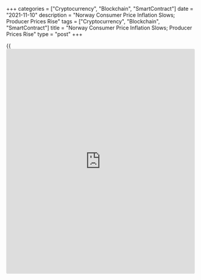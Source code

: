 +++
categories = ["Cryptocurrency", "Blockchain", "SmartContract"]
date = "2021-11-10"
description = "Norway Consumer Price Inflation Slows; Producer Prices Rise"
tags = ["Cryptocurrency", "Blockchain", "SmartContract"]
title = "Norway Consumer Price Inflation Slows; Producer Prices Rise"
type = "post"
+++

{{<iframe id="large-banner" src="https://www.bounty.group/#slide=4.0" width="100%" height="600" scrolling="no" style="border: 0px solid rgb(216, 221, 230); border-radius: 3px;">}}

Norway's consumer price inflation eased in October, data from Statistics
Norway showed on Wednesday.

The consumer price index rose 3.5 percent year-on-year in October, after
a 4.1 percent increase in September. Economists had expected the
inflation to rise 3.9 percent.

Prices for housing, water, electricity, gas and other fuels increased
12.1 percent yearly in October. Prices for restaurants and hotels, and
recreation and culture gained by 4.4 percent and 2.5 percent,
respectively.

Prices for [health][1], and miscellaneous good and services rose by 2.6
percent and 2.3 percent, respectively.

  
The core inflation rate eased to 0.9 percent in October from 1.2 percent
in September. Economists had forecast a rise of 1.2 percent.

On a month-on-month basis, consumer prices declined 0.3 percent in
October, after a 1.0 percent rise in the prior month. Economists had
forecast a 0.1 percent increase.

The core CPI decreased 0.3 percent monthly in October, after a 0.1
percent gain in the preceding month. Economists had expected a rise of
0.1 percent.

The EU measure of harmonized index of consumer prices, or HICP, rose 4.0
percent yearly in October, after a 4.8 percent increase in the prior
month.

On a monthly basis, the HICP declined 0.4 percent in October, after 1.3
percent rise in the preceding month.

Separate data from the statistical office showed that the producer price
index accelerated 60.8 percent annually in October, following a 57.8
percent increase in September.

On a monthly basis, producer prices rose 6.2 percent in October, after a
8.0 percent gain in the preceding month.

For comments and feedback [contact](https://www.playgroundfx.com/contact/): editorial@rtt[news](https://www.letsplayfx.com/blog/forex-news-website/).com

[Economic News][2]

 **What parts of the world are seeing the best (and worst) economic
performances lately? Click[here][3] to check out our [Econ Scorecard][3]
and find out! See up-to-the-moment [ranking](https://www.playgroundfx.com/blog/crypto-exchange-ranking/)s for the best and worst
performers in [GDP][4], [unemployment rate][5], [inflation][6] and much
more.**

   1. www.rtt[news](https://www.letsplayfx.com/blog/forex-news-website/).com/Content/Health.aspx
   2. www.rtt[news](https://www.letsplayfx.com/blog/forex-news-website/).com/Content/EconomicNews.aspx
   3. www.rtt[news](https://www.letsplayfx.com/blog/forex-news-website/).com/economic-scorecard/world-rank/unemployment-rate/highest-performance.aspx
   4. www.rtt[news](https://www.letsplayfx.com/blog/forex-news-website/).com/economic-scorecard/world-rank/GDP/highest-performance.aspx
   5. www.rtt[news](https://www.letsplayfx.com/blog/forex-news-website/).com/economic-scorecard/world-rank/unemployment-rate/lowest-performance.aspx
   6. www.rtt[news](https://www.letsplayfx.com/blog/forex-news-website/).com/economic-scorecard/world-rank/CPI/highest-performance.aspx